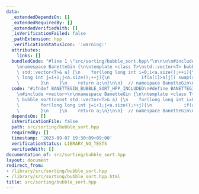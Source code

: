 ```yaml
---
data:
  _extendedDependsOn: []
  _extendedRequiredBy: []
  _extendedVerifiedWith: []
  _isVerificationFailed: false
  _pathExtension: hpp
  _verificationStatusIcon: ':warning:'
  attributes:
    links: []
  bundledCode: "#line 1 \"src/sorting/bubble_sort.hpp\"\n\n\n\n#include <vector>\n\
    \nnamespace BanetteGin {\n\ntemplate <class T>\nstd::vector<T> bubble_sort(const\
    \ std::vector<T>& a) {\n    for(long long int i=0;i<a.size();++i){\n        for(long\
    \ long int j=i+1;j<a.size();++j){\n            if(a[i]>a[j]) swap(a[i],a[j]);\n\
    \        }\n    }\n    return a;\n}\n\n}  // namespace BanetteGin\n\n\n"
  code: "#ifndef BANETTEGIN_BUBBLE_SORT_HPP_INCLUDED\n#define BANETTEGIN_BUBBLE_SORT_HPP_INCLUDED\n\
    \n#include <vector>\n\nnamespace BanetteGin {\n\ntemplate <class T>\nstd::vector<T>\
    \ bubble_sort(const std::vector<T>& a) {\n    for(long long int i=0;i<a.size();++i){\n\
    \        for(long long int j=i+1;j<a.size();++j){\n            if(a[i]>a[j]) swap(a[i],a[j]);\n\
    \        }\n    }\n    return a;\n}\n\n}  // namespace BanetteGin\n\n#endif"
  dependsOn: []
  isVerificationFile: false
  path: src/sorting/bubble_sort.hpp
  requiredBy: []
  timestamp: '2023-09-07 19:30:09+09:00'
  verificationStatus: LIBRARY_NO_TESTS
  verifiedWith: []
documentation_of: src/sorting/bubble_sort.hpp
layout: document
redirect_from:
- /library/src/sorting/bubble_sort.hpp
- /library/src/sorting/bubble_sort.hpp.html
title: src/sorting/bubble_sort.hpp
---
```

